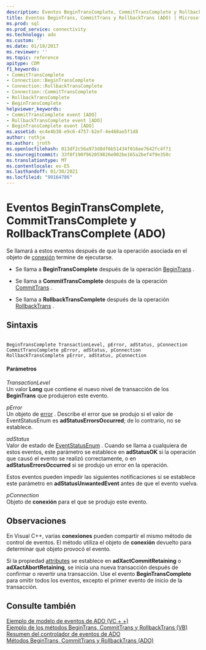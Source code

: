 ```yaml
---
description: Eventos BeginTransComplete, CommitTransComplete y RollbackTransComplete (ADO)
title: Eventos BeginTrans, CommitTrans y RollbackTrans (ADO) | Microsoft Docs
ms.prod: sql
ms.prod_service: connectivity
ms.technology: ado
ms.custom: ''
ms.date: 01/19/2017
ms.reviewer: ''
ms.topic: reference
apitype: COM
f1_keywords:
- CommitTransComplete
- Connection::BeginTransComplete
- Connection::RollbackTransComplete
- Connection::CommitTransComplete
- RollbackTransComplete
- BeginTransComplete
helpviewer_keywords:
- CommitTransComplete event [ADO]
- RollbackTransComplete event [ADO]
- BeginTransComplete event [ADO]
ms.assetid: ec4e4b38-e9c6-4757-b2ef-4e468ae5f1d8
author: rothja
ms.author: jroth
ms.openlocfilehash: 013df2c56a973d8df6b51434f016ee7642fc4f71
ms.sourcegitcommit: 33f0f190f962059826e002be165a2bef4f9e350c
ms.translationtype: MT
ms.contentlocale: es-ES
ms.lasthandoff: 01/30/2021
ms.locfileid: "99164786"
---
```

# <a name="begintranscomplete-committranscomplete-and-rollbacktranscomplete-events-ado"></a>Eventos BeginTransComplete, CommitTransComplete y RollbackTransComplete (ADO)
Se llamará a estos eventos después de que la operación asociada en el objeto de [conexión](./connection-object-ado.md) termine de ejecutarse.  
  
-   Se llama a **BeginTransComplete** después de la operación [BeginTrans](./begintrans-committrans-and-rollbacktrans-methods-ado.md) .  
  
-   Se llama a **CommitTransComplete** después de la operación [CommitTrans](./begintrans-committrans-and-rollbacktrans-methods-ado.md) .  
  
-   Se llama a **RollbackTransComplete** después de la operación [RollbackTrans](./begintrans-committrans-and-rollbacktrans-methods-ado.md) .  
  
## <a name="syntax"></a>Sintaxis  
  
```  
  
BeginTransComplete TransactionLevel, pError, adStatus, pConnection  
CommitTransComplete pError, adStatus, pConnection  
RollbackTransComplete pError, adStatus, pConnection  
```  
  
#### <a name="parameters"></a>Parámetros  
 *TransactionLevel*  
 Un valor **Long** que contiene el nuevo nivel de transacción de los **BeginTrans** que produjeron este evento.  
  
 *pError*  
 Un objeto de [error](./error-object.md) . Describe el error que se produjo si el valor de EventStatusEnum es **adStatusErrorsOccurred**; de lo contrario, no se establece.  
  
 *adStatus*  
 Valor de estado de [EventStatusEnum](./eventstatusenum.md) . Cuando se llama a cualquiera de estos eventos, este parámetro se establece en **adStatusOK** si la operación que causó el evento se realizó correctamente, o en **adStatusErrorsOccurred** si se produjo un error en la operación.  
  
 Estos eventos pueden impedir las siguientes notificaciones si se establece este parámetro en **adStatusUnwantedEvent** antes de que el evento vuelva.  
  
 *pConnection*  
 Objeto de **conexión** para el que se produjo este evento.  
  
## <a name="remarks"></a>Observaciones  
 En Visual C++, varias **conexiones** pueden compartir el mismo método de control de eventos. El método utiliza el objeto de **conexión** devuelto para determinar qué objeto provocó el evento.  
  
 Si la propiedad [attributes](./attributes-property-ado.md) se establece en **adXactCommitRetaining** o **adXactAbortRetaining**, se inicia una nueva transacción después de confirmar o revertir una transacción. Use el evento **BeginTransComplete** para omitir todos los eventos, excepto el primer evento de inicio de la transacción.  
  
## <a name="see-also"></a>Consulte también  
 [Ejemplo de modelo de eventos de ADO (VC + +)](./ado-events-model-example-vc.md)   
 [Ejemplo de los métodos BeginTrans, CommitTrans y RollbackTrans (VB)](./begintrans-committrans-and-rollbacktrans-methods-example-vb.md)   
 [Resumen del controlador de eventos de ADO](../../guide/data/ado-event-handler-summary.md)   
 [Métodos BeginTrans, CommitTrans y RollbackTrans (ADO)](./begintrans-committrans-and-rollbacktrans-methods-ado.md)